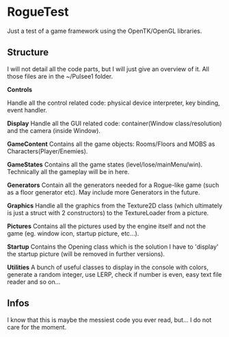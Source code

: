 # RogueTest
Just a test of a game framework using the OpenTK/OpenGL libraries.

## Structure
I will not detail all the code parts, but I will just give an overview of it.
All those files are in the ~/Pulsee1 folder.

**Controls**

Handle all the control related code: physical device interpreter, key binding, event handler.

**Display**
Handle all the GUI related code: container(Window class/resolution) and the camera (inside Window).

**GameContent**
Contains all the game objects: Rooms/Floors and MOBS as Characters(Player/Enemies).

**GameStates**
Contains all the game states (level/lose/mainMenu/win).
Technically all the gameplay will be in here.

**Generators**
Contain all the generators needed for a Rogue-like game (such as a floor generator etc).
May include more Generators in the future.

**Graphics**
Handle all the graphics from the Texture2D class (which ultimately is just a struct with 2 constructors) to the TextureLoader from a picture.

**Pictures**
Contains all the pictures used by the engine itself and not the game (eg. window icon, startup picture, etc...).

**Startup**
Contains the Opening class which is the solution I have to 'display' the startup picture (will be removed in further versions).

**Utilities**
A bunch of useful classes to display in the console with colors, generate a random integer, use LERP, check if number is even, easy text file reader and so on...

## Infos
I know that this is maybe the messiest code you ever read, but... I do not care for the moment.
